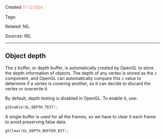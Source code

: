 
Created <font style="color:tomato; font-family:Consolas;">07-12-2024</font>

Tags: 

Related: NIL

Sources: NIL

****

## Object depth

The z buffer, or depth buffer, is automatically created by OpenGL to store the depth information of objects. The depth of any vertex is stored as the `z` component, and OpenGL can automatically compare this `z` value to determine if a vertex is covering another, so it can decide to discard the vertex or overwrite it.

By default, depth testing is disabled in OpenGL. To enable it, use:

````cpp
glEnable(GL_DEPTH_TEST);
````

A single buffer is used for all the frames, so we have to clear it each frame to avoid preserving false data.

````cpp
glClear(GL_DEPTH_BUFFER_BIT);
````
